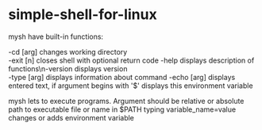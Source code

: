 # simple-shell-for-linux

mysh have built-in functions:

  -cd [arg] changes working directory	
  -exit [n] closes shell with optional return code
  -help displays description of functions\n-version displays version  
  -type [arg] displays information about command
  -echo [arg] displays entered text, if argument begins with '$' displays this environment variable

mysh lets to execute programs. Argument should be relative or absolute path to executable file or name in $PATH
typing variable_name=value changes or adds environment variable

